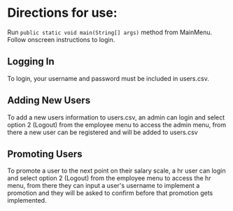 # Directions for use:
Run ```public static void main(String[] args)``` method from MainMenu.
Follow onscreen instructions to login.
## Logging In
To login, your username and password must be included in users.csv.

## Adding New Users
To add a new users information to users.csv, an admin can login and select option 2 (Logout)
from the employee menu to access the admin menu, from there a new user can be registered and will be added to users.csv

## Promoting Users
To promote a user to the next point on their salary scale, a hr user can login and select option 2 (Logout) 
from the employee menu to access the hr menu, from there they can input a user's username to implement a promotion and they will be asked to confirm before that promotion gets implemented.
